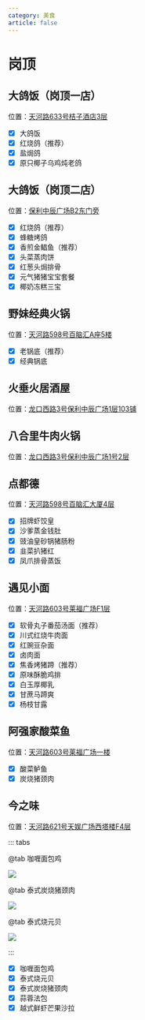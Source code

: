 ```yaml
---
category: 美食
article: false
---
```


# 岗顶

## 大鸽饭（岗顶一店）

<span class="icon iconfont icon-locate"></span> 位置：<a href="https://ditu.amap.com/place/B0FFIS13WN" target="_blank">天河路633号桔子酒店3层</a>

- [x] 大鸽饭
- [x] 红烧鸽（推荐）
- [x] 盐焗鸽
- [x] 原只椰子乌鸡炖老鸽

## 大鸽饭（岗顶二店）

<span class="icon iconfont icon-locate"></span> 位置：<a href="https://ditu.amap.com/place/B0I63YTRS5" target="_blank">保利中辰广场B2东门旁</a>

- [x] 红烧鸽（推荐）
- [x] 蜂糖烤鸽
- [x] 香煎金鲳鱼（推荐）
- [x] 头菜蒸肉饼
- [x] 红葱头焗排骨
- [x] 元气猪猪宝宝套餐
- [x] 椰奶冻糕三宝

## 野妹经典火锅

<span class="icon iconfont icon-locate"></span> 位置：<a href="https://ditu.amap.com/place/B0FFK8MWS5" target="_blank">天河路598号百脑汇A座5楼</a>

- [x] 老锅底（推荐）
- [x] 经典锅底

## 火垂火居酒屋

<span class="icon iconfont icon-locate"></span> 位置：<a href="https://ditu.amap.com/place/B0HR6S7X4D" target="_blank">龙口西路3号保利中辰广场1层103铺</a>

## 八合里牛肉火锅

<span class="icon iconfont icon-locate"></span> 位置：<a href="https://ditu.amap.com/place/B0FFI8YYA2" target="_blank">龙口西路3号保利中辰广场1号2层</a>

## 点都德

<span class="icon iconfont icon-locate"></span> 位置：<a href="https://ditu.amap.com/place/B0FFGHE53M" target="_blank">天河路598号百脑汇大厦4层</a>

- [x] 招牌虾饺皇
- [x] 沙爹蒸金钱肚
- [x] 豉油皇砂锅猪肠粉
- [x] 韭菜扒猪红
- [x] 凤爪排骨蒸饭

## 遇见小面

<span class="icon iconfont icon-locate"></span> 位置：<a href="https://ditu.amap.com/place/B0FFJ9HE0P" target="_blank">天河路603号莱福广场F1层</a>

- [x] 软骨丸子番茄汤面（推荐）
- [x] 川式红烧牛肉面
- [x] 红豌豆杂面
- [x] 卤肉面
- [x] 焦香烤猪蹄（推荐）
- [x] 原味酥脆鸡排
- [x] 白玉厚椰乳
- [x] 甘蔗马蹄爽
- [x] 杨枝甘露

## 阿强家酸菜鱼

<span class="icon iconfont icon-locate"></span> 位置：<a href="https://ditu.amap.com/place/B0G0TAEIIH" target="_blank">天河路603号莱福广场一楼</a>

- [x] 酸菜鲈鱼
- [x] 炭烧猪颈肉

## 今之味

<span class="icon iconfont icon-locate"></span> 位置：<a href="https://ditu.amap.com/place/B0GKSBCUID" target="_blank">天河路621号天娱广场西塔楼F4层</a>

::: tabs

@tab 咖喱面包鸡

![](https://img.sherry4869.com/blog/life/food/china/guangdong/guangzhou/th/gd/jzw/img.jpg)

@tab 泰式炭烧猪颈肉

![](https://img.sherry4869.com/blog/life/food/china/guangdong/guangzhou/th/gd/jzw/img_2.jpg)

@tab 泰式烧元贝

![](https://img.sherry4869.com/blog/life/food/china/guangdong/guangzhou/th/gd/jzw/img_3.jpg)

:::

- [x] 咖喱面包鸡
- [x] 泰式烧元贝
- [x] 泰式炭烧猪颈肉
- [x] 蒜蓉法包
- [x] 越式鲜虾芒果沙拉